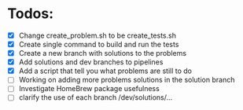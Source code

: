 # Todos:

- [x] Change create_problem.sh to be create_tests.sh
- [x] Create single command to build and run the tests
- [x] Create a new branch with solutions to the problems
- [x] Add solutions and dev branches to pipelines
- [x] Add  a script that tell you what problems are still to do
- [ ] Working on adding more problems solutions in the solution branch
- [ ] Investigate HomeBrew package usefulness 
- [ ] clarify the use of each branch /dev/solutions/...
